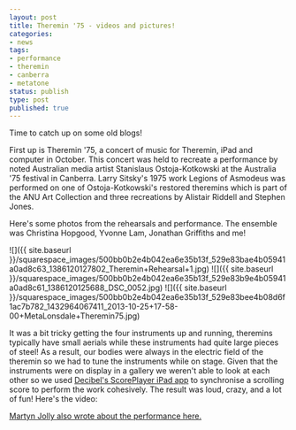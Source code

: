 ```yaml
---
layout: post
title: Theremin '75 - videos and pictures!
categories:
- news
tags:
- performance
- theremin
- canberra
- metatone
status: publish
type: post
published: true
---
```


Time to catch up on some old blogs!

First up is Theremin '75, a concert of music for Theremin, iPad and computer in October. This concert was held to recreate a performance by noted Australian media artist Stanislaus Ostoja-Kotkowski at the Australia '75 festival in Canberra. Larry Sitsky's 1975 work Legions of Asmodeus was performed on one of Ostoja-Kotkowski's restored theremins which is part of the ANU Art Collection and three recreations by Alistair Riddell and Stephen Jones.

Here's some photos from the rehearsals and performance. The ensemble was Christina Hopgood, Yvonne Lam, Jonathan Griffiths and me!

![]({{ site.baseurl }}/squarespace_images/500bb0b2e4b042ea6e35b13f_529e83bae4b05941a0ad8c63_1386120127802_Theremin+Rehearsal+1.jpg)
![]({{ site.baseurl }}/squarespace_images/500bb0b2e4b042ea6e35b13f_529e83b9e4b05941a0ad8c61_1386120125688_DSC_0052.jpg)
![]({{ site.baseurl }}/squarespace_images/500bb0b2e4b042ea6e35b13f_529e83bee4b08d6f1ac7b782_1432964067411_2013-10-25+17-58-00+MetaLonsdale+Theremin75.jpg)

It was a bit tricky getting the four instruments up and running, theremins typically have small aerials while these instruments had quite large pieces of steel! As a result, our bodies were always in the electric field of the theremin so we had to tune the instruments while on stage. Given that the instruments were on display in a gallery we weren't able to look at each other so we used [Decibel's ScorePlayer iPad app](http://decibel.waapamusic.com/decibelscoreplayer/) to synchronise a scrolling score to perform the work cohesively. The result was loud, crazy, and a lot of fun! Here's the video:

[Martyn Jolly also wrote about the performance here.](http://martynjolly.com/2013/11/18/video-of-stanislaus-ostoja-kotkowski-theremin-performance-2/)

